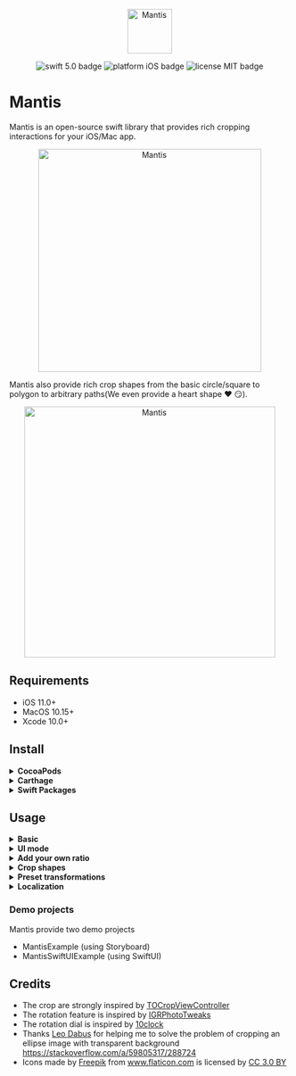 <p align="center">
    <img src="logo.png" height="80" max-width="90%" alt="Mantis" />
</p>

<p align="center">
    <img src="https://img.shields.io/badge/swift-5.0-orange.svg" alt="swift 5.0 badge" />
    <img src="https://img.shields.io/badge/platform-iOS-lightgrey.svg" alt="platform iOS badge" />
    <img src="https://img.shields.io/badge/license-MIT-black.svg" alt="license MIT badge" />   
</p>

# Mantis

   Mantis is an open-source swift library that provides rich cropping interactions for your iOS/Mac app.
   
<p align="center">
    <img src="Images/Mantis on all devices.png" height="400" alt="Mantis" />
</p>
   
   Mantis also provide rich crop shapes from the basic circle/square to polygon to arbitrary paths(We even provide a heart shape ❤️ 😏).
<p align="center">
    <img src="Images/cropshapes.png" height="450" alt="Mantis" />
</p>

## Requirements
* iOS 11.0+
* MacOS 10.15+
* Xcode 10.0+

## Install

<details>
    <summary><strong>CocoaPods</strong></summary>

```ruby
pod 'Mantis', '~> 1.7.5'
```
</details>

<details>
 <summary><strong>Carthage</strong></summary>

```ruby
github "guoyingtao/Mantis"
```
</details>

<details>
 <summary><strong>Swift Packages</strong></summary>

* Respository: https://github.com/guoyingtao/Mantis.git
* Rules: Version - Exact - 1.7.5

</details>

## Usage

<details>
<summary><strong>Basic</strong></summary>

* Create a cropViewController in Mantis with default config and default mode

**You need set (cropViewController or its navigation controller).modalPresentationStyle = .fullscreen for iOS 13+ when the cropViewController is presented**

```Swift
    let cropViewController = Mantis.cropViewController(image: <Your Image>)
    cropViewController.delegate = self
    <Your ViewController>.present(cropViewController, animated: true)
```

* The caller needs to conform CropViewControllerDelegate
```swift
public protocol CropViewControllerDelegate: class {
    func cropViewControllerDidCrop(_ cropViewController: CropViewController, cropped: UIImage, transformation: Transformation)
    func cropViewControllerDidCancel(_ cropViewController: CropViewController, original: UIImage)
    
    // The implementaion of the following functions are optional
    func cropViewControllerDidFailToCrop(_ cropViewController: CropViewController, original: UIImage)     
    func cropViewControllerDidBeginResize(_ cropViewController: CropViewController)
    func cropViewControllerDidEndResize(_ cropViewController: CropViewController, original: UIImage, cropInfo: CropInfo)    
}
```
</details>
    
<details>
<summary><strong>UI mode</strong></summary>

* CropViewController has two modes:

  * normal mode

  In normal mode, you can use a set of standard CropViewController photo editing features.
<p align="center">
    <img src="Images/Screen Shot.png" height="300" alt="Mantis" />
</p>

```swift
let cropViewController = Mantis.cropViewController(image: <Your Image>)
```

  * customizable mode
  
  This mode includes the standard cropping feature, while enabling users to customize other edit features.

<p align="center">
    <img src="Images/customizable.jpg" height="300" alt="Mantis" />
</p>

```swift
let cropViewController = Mantis.cropCustomizableViewController(image: <Your Image>)
```

</details>

<details>
<summary><strong>Add your own ratio</strong></summary>

```swift
            // Add a custom ratio 1:2 for portrait orientation
            let config = Mantis.Config()
            config.addCustomRatio(byVerticalWidth: 1, andVerticalHeight: 2)            
            <Your Crop ViewController> = Mantis.cropViewController(image: <Your Image>, config: config)
            
            // Set the ratioOptions of the config if you don't want to keep all default ratios
            let config = Mantis.Config() 
            //config.ratioOptions = [.original, .square, .custom]
            config.ratioOptions = [.custom]
            config.addCustomRatio(byVerticalWidth: 1, andVerticalHeight: 2)            
            <Your Crop ViewController> = Mantis.cropViewController(image: <Your Image>, config: config)
```

* If you always want to use only one fixed ratio, set Mantis.Config.presetFixedRatioType = alwaysUsingOnePresetFixedRatio

```swift
    <Your Crop ViewController>.config.presetFixedRatioType = .alwaysUsingOnePresetFixedRatio(ratio: 16.0 / 9.0)
```

When choose alwaysUsingOnePresetFixedRatio, fixed-ratio setting button does not show.

* If you want to hide rotation dial, set Mantis.Config.showRotationDial = false
* If you want to use ratio list instead of presenter, set Mantis.CropToolbarConfig.ratioCandidatesShowType = .alwaysShowRatioList

```swift
public enum RatioCandidatesShowType {
    case presentRatioList
    case alwaysShowRatioList
}
```

* If you build your custom toolbar you can add your own fixed ratio buttons
```swift
// set a custom fixed ratio
cropToolbarDelegate?.didSelectRatio(ratio: 9 / 16)
```
</details>

<details>
<summary><strong>Crop shapes</strong></summary>

* If you want to set different crop shape, set Mantis.Config.cropShapeType
```swift
public enum CropShapeType {
    case rect
    case square
    case ellipse
    case circle(maskOnly: Bool = false)
    case diamond(maskOnly: Bool = false)
    case heart(maskOnly: Bool = false)
    case polygon(sides: Int, offset: CGFloat = 0, maskOnly: Bool = false)
    case path(points: [CGPoint], maskOnly: Bool = false)
}
```
</details>

<details>
<summary><strong>Preset transformations</strong></summary>

* If you want to apply transformations when showing an image, set Mantis.Config.presetTransformationType
```swift
public enum PresetTransformationType {
    case none
    case presetInfo(info: Transformation)
    case presetNormalizedInfo(normailizedInfo: CGRect)
}
```
Please use the transformation infomation obtained previously from delegate method cropViewControllerDidCrop(_ cropViewController: CropViewController, cropped: UIImage, transformation: Transformation).

</details>
                
<details>
    <summary><strong>Localization</strong></summary>
    
* UIKit project    
    Add more languages support to the Localizaions section for Project Info tab 
    
<p align="center">
    <img src="https://user-images.githubusercontent.com/26723384/128650945-5a1da648-7e7d-4faf-9c95-232725b05dcc.png" height="200" alt="Mantis" />
    <br>fig 1</br>
</p>
    
* SwiftUI project    
    Please check this [link](https://github.com/guoyingtao/Mantis/discussions/123#discussioncomment-1127611)

* Static frameworks
    If you use static frameworks in CocoaPods, you need to add the code below in order to find the correct resource bundle.
    
```
    Mantis.locateResourceBundle(by: Self.self)
```
  
* Custom localization tables and bundle
    
By default mantis will use built in localization tables to get string resources not every language is supported out of the box (see fig 1).
    
However if your app support multiple languages and those languages are not 'built in', then you can define your own strings table and localize them in the application target or framework. By doing so you'll need to configure Mantis localization.

**IMPORTANT!** Firstly you'll need to create strings file with these keys:

```
"Mantis.Done" = "";
"Mantis.Cancel" = "";
"Mantis.Reset" = "";
"Mantis.Original" = "";
"Mantis.Square" = "";
```
Then you'll need to configure Mantis:

```
let config = Mantis.Config()
config.localizationConfig.bundle = // a bundle where strings file is located
config.localizationConfig.tableName = // a localizaed strings file name within the bundle
```
  
</details>
    
### Demo projects
Mantis provide two demo projects
- MantisExample (using Storyboard)
- MantisSwiftUIExample (using SwiftUI)

## Credits
* The crop are strongly inspired by [TOCropViewController](https://github.com/TimOliver/TOCropViewController) 
* The rotation feature is inspired by [IGRPhotoTweaks](https://github.com/IGRSoft/IGRPhotoTweaks)
* The rotation dial is inspired by [10clock](https://github.com/joedaniels29/10Clock)
* Thanks [Leo Dabus](https://stackoverflow.com/users/2303865/leo-dabus) for helping me to solve the problem of cropping an ellipse image with transparent background https://stackoverflow.com/a/59805317/288724
* <div>Icons made by <a href="https://www.freepik.com" title="Freepik">Freepik</a> from <a href="https://www.flaticon.com/" title="Flaticon">www.flaticon.com</a> is licensed by <a href="http://creativecommons.org/licenses/by/3.0/" title="Creative Commons BY 3.0" target="_blank">CC 3.0 BY</a></div>



